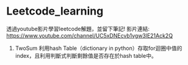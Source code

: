 # Leetcode_learning
透過youtube影片學習leetcode解題，並留下筆記!
影片連結: https://www.youtube.com/channel/UC5xDNEcvb1vgw3lE21Ack2Q

1. TwoSum
利用hash Table（dictionary in python）存取for迴圈中值的index，且利用判斷式判斷剩餘值是否存在於hash table中。
